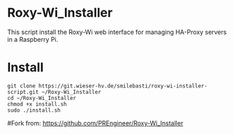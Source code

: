 # Roxy-Wi_Installer
This script install the Roxy-Wi web interface for managing HA-Proxy servers in a Raspberry Pi.


# Install

```
git clone https://git.wieser-hv.de/smilebasti/roxy-wi-installer-script.git ~/Roxy-Wi_Installer
cd ~/Roxy-Wi_Installer
chmod +x install.sh
sudo ./install.sh
```

#Fork from:
https://github.com/PREngineer/Roxy-Wi_Installer
